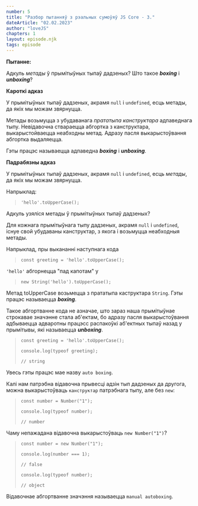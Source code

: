 ```yaml
---
number: 5
title: "Разбор пытанняў з рэальных сумоўяў JS Core - 3."
dateArticle: "02.02.2023"
author: "loveJS"
chapters: 1
layout: episode.njk
tags: episode
---
```


**Пытанне:**

Адкуль _метады_ ў прымітыўных тыпаў дадзеных? Што такое **_boxing_** і **_unboxing_**?

**Кароткі адказ**

У прымітыўных тыпаў дадзеных, акрамя `null` і `undefined`, есць метады, да якіх мы можам звярнуцца.

Метады возьмуцца з убудаванага _прататыпа канструктара_ адпаведнага тыпу. Невідавочна ствараецца абгортка з канструктара, выкарыстойваецца неабходны метад. Адразу пасля выкарыстоўвання абгортка выдаляецца.

Гэты працэс называецца адпаведна **_boxing_** і **_unboxing_**.

**Падрабязны адказ**

У прымітыўных тыпаў дадзеных, акрамя `null` і `undefined`, есць _метады_, да якіх мы можам звярнуцца.

Напрыклад:

> `'hello'.toUpperCase();`

Адкуль узяліся метады ў прымітыўных тыпаў дадзеных?

Для кожнага прымітыўнага тыпу дадзеных, акрамя `null` і `undefined`, існуе свой убудаваны канструктар, з якога і возьмуцца неабходныя метады.

Напрыклад, пры выкананні наступнага кода

> `const greeting = 'hello'.toUpperCase();`

`'hello'` абгорнецца "пад капотам" у

> `new String('hello').toUpperCase();`

Метад toUpperCase возьмецца з прататыпа каструктара `String`. Гэты працэс называецца **_boxing_**.

Такое абгортванне кода не азначае, што зараз наша прымітыўнае строкавае значэнне стала аб'ектам, бо адразу пасля выкарыстоўвання адбываецца адваротны працэсс распакоўкі аб'ектных тыпаў назад у прымітывы, які называецца **_unboxing_**.

> `const greeting = 'hello'.toUpperCase();`
>
> `console.log(typeof greeting);`
>
> `// string`

Увесь гэты працэс мае назву `auto boxing`.

Калі нам патрэбна відавочна прывесці адзін тып дадзеных да другога, можна выкарыстоўваць `канструктар` патрэбнага тыпу, але без `new`:

> `const number = Number("1");`
>
> `console.log(typeof number);`
>
> `// number`

Чаму непажадана відавочна выкарыстоўваць `new Number("1")`?

> `const number = new Number("1");`
>
> `console.log(number === 1);`
>
> `// false`
>
> `console.log(typeof number);`
>
> `// object`

Відавочнае абгортванне значэння называецца `manual autoboxing`.
